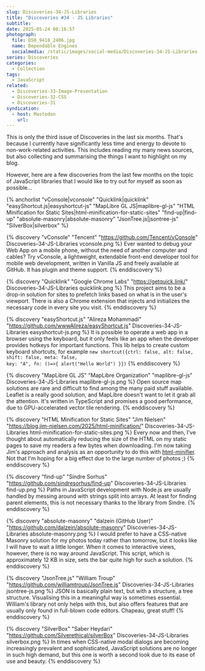 ```yaml
---
slug: Discoveries-34-JS-Libraries
title: "Discoveries #34 - JS Libraries"
subtitle:
date: 2025-05-24 08:16:57
photograph:
  file: D50_9418_2406.jpg
  name: Dependable Engines
  socialmedia: /static/images/social-media/Discoveries-34-JS-Libraries.png
series: Discoveries
categories:
  - Collection
tags:
  - JavaScript
related:
  - Discoveries-33-Image-Presentation
  - Discoveries-32-CSS
  - Discoveries-31
syndication:
  - host: Mastodon
    url: 
---
```


This is only the third issue of Discoveries in the last six months. That's because I currently have significantly less time and energy to devote to non-work-related activities. This includes reading my many news sources, but also collecting and summarising the things I want to highlight on my blog.

However, here are a few discoveries from the last few months on the topic of JavaScript libraries that I would like to try out for myself as soon as possible...

{% anchorlist 
  "vConsole|vconsole"
  "Quicklink|quicklink"
  "easyShortcut.js|easyshortcut-js"
  "MapLibre GL JS|maplibre-gl-js"
  "HTML Minification for Static Sites|html-minification-for-static-sites"
  "find-up|find-up"
  "absolute-masonry|absolute-masonry"
  "JsonTree.js|jsontree-js"
  "SilverBox|silverbox"
%}

<!-- more -->

{% discovery "vConsole" "Tencent" "https://github.com/Tencent/vConsole" Discoveries-34-JS-Libraries vconsole.png %}
Ever wanted to debug your Web App on a mobile phone, without the need of another computer and cables? Try vConsole, a lightweight, extendable front-end developer tool for mobile web development, written in Vanilla JS and freely available at GitHub. It has plugin and theme support.
{% enddiscovery %}

{% discovery "Quicklink" "Google Chrome Labs" "https://getquick.link/" Discoveries-34-JS-Libraries quicklink.png %}
This project aims to be a drop-in solution for sites to prefetch links based on what is in the user's viewport. There is also a Chrome extension that injects and initializes the necessary code in every site you visit.
{% enddiscovery %}

{% discovery "easyShortcut.js" "Alireza Mohammadi" "https://github.com/wwwAlireza/easyShortcut.js" Discoveries-34-JS-Libraries easyshortcut-js.png %}
It is possible to operate a web app in a browser using the keyboard, but it only feels like an app when the developer provides hotkeys for important functions. This lib helps to create custom keyboard shortcuts, for example <code>new shortcut({ctrl: false, alt: false, shift: false, meta: false, key: "A", fn: ()=>{ alert("Hello World") }})</code>
{% enddiscovery %}

{% discovery "MapLibre GL JS" "MapLibre Organization" "maplibre-gl-js" Discoveries-34-JS-Libraries maplibre-gl-js.png %}
Open source map solutions are rare and difficult to find among the many paid stuff available. Leaflet is a really good solution, and MapLibre doesn't want to let it grab all the attention. It's written in TypeScript and promises a good performance, due to GPU-accelerated vector tile rendering.
{% enddiscovery %}

{% discovery "HTML Minification for Static Sites" "Jim Nielsen" "https://blog.jim-nielsen.com/2025/html-minification/" Discoveries-34-JS-Libraries html-minification-for-static-sites.png %}
Every now and then, I've thought about automatically reducing the size of the HTML on my static pages to save my readers a few bytes when downloading. I'm now taking Jim's approach and analysis as an opportunity to do this with <a href="https://github.com/kangax/html-minifier">html-minifier</a>. Not that I'm hoping for a big effect due to the large number of photos ;)
{% enddiscovery %}

{% discovery "find-up" "Sindre Sorhus" "https://github.com/sindresorhus/find-up" Discoveries-34-JS-Libraries find-up.png %}
Paths in JavaScript development with Node.js are usually handled by messing around with strings split into arrays. At least for finding parent elements, this is not necessary thanks to the library from Sindre.
{% enddiscovery %}

{% discovery "absolute-masonry" "dalzein (GitHub User)" "https://github.com/dalzein/absolute-masonry" Discoveries-34-JS-Libraries absolute-masonry.png %}
I would prefer to have a CSS-native Masonry solution for my photos today rather than tomorrow, but it looks like I will have to wait a little longer. When it comes to interactive views, however, there is no way around JavaScript. This script, which is approximately 12 KB in size, sets the bar quite high for such a solution.
{% enddiscovery %}

{% discovery "JsonTree.js" "William Troup" "https://github.com/williamtroup/JsonTree.js" Discoveries-34-JS-Libraries jsontree-js.png %}
JSON is basically plain text, but with a structure, a tree structure. Visualising this in a meaningful way is sometimes essential. William's library not only helps with this, but also offers features that are usually only found in full-blown code editors. Chapeau, great stuff!
{% enddiscovery %}

{% discovery "SilverBox" "Saber Heydari" "https://github.com/Silverethical/silverBox" Discoveries-34-JS-Libraries silverbox.png %}
In times when CSS-native modal dialogs are becoming increasingly prevalent and sophisticated, JavaScript solutions are no longer in such high demand, but this one is worth a second look due to its ease of use and beauty.
{% enddiscovery %}
